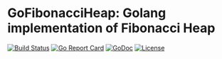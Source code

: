 # GoFibonacciHeap: Golang implementation of Fibonacci Heap #
[![Build Status](https://travis-ci.org/EthanZhuang/GoFibonacciHeap.svg?branch=master)](https://travis-ci.org/EthanZhuang/GoFibonacciHeap)
[![Go Report Card](https://goreportcard.com/badge/github.com/EthanZhuang/GoFibonacciHeap)](https://goreportcard.com/report/github.com/EthanZhuang/GoFibonacciHeap)
[![GoDoc](https://godoc.org/github.com/EthanZhuang/GoFibonacciHeap?status.svg)](https://godoc.org/github.com/EthanZhuang/GoFibonacciHeap)
[![License](https://img.shields.io/badge/license-Apache%202.0-blue.svg)](https://www.apache.org/licenses/LICENSE-2.0)
